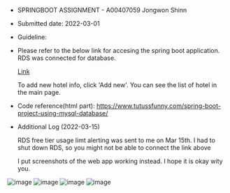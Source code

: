 - SPRINGBOOT ASSIGNMENT - A00407059 Jongwon Shinn
- Submitted date: 2022-03-01

- Guideline:
- 
  Please refer to the below link for accesing the spring boot application. RDS was connected for database.

  [Link](http://springhotelaws-env.eba-cbtwekng.us-east-1.elasticbeanstalk.com/)

  To add new hotel info, click 'Add new'. You can see the list of hotel in the main page.



- Code reference(html part): https://www.tutussfunny.com/spring-boot-project-using-mysql-database/


- Additional Log (2022-03-15)

  RDS free tier usage limt alerting was sent to me on Mar 15th. I had to shut down RDS, so you might not be able to connect the link above

  I put screenshots of the web app working instead. I hope it is okay wity you. 

![image](https://user-images.githubusercontent.com/90646772/158415963-0abfbdfb-e5f4-450c-91c0-a38ed14a0c48.png)
![image](https://user-images.githubusercontent.com/90646772/158416003-50337f27-efcd-455c-b1fe-a481e6a0082f.png)
![image](https://user-images.githubusercontent.com/90646772/158416033-9266e5f7-ad52-4432-9bd5-305f27428835.png)
![image](https://user-images.githubusercontent.com/90646772/158416049-c5fc559c-1afe-471e-8b58-3698b24e635c.png)
